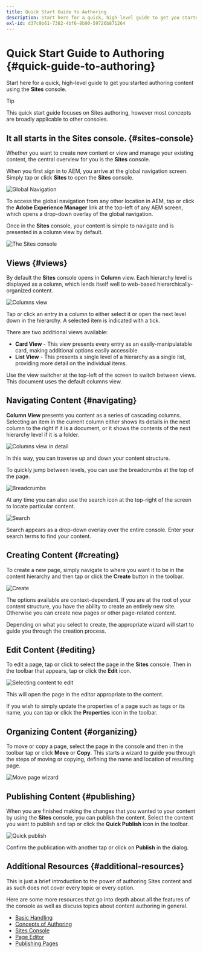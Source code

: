 ```yaml
---
title: Quick Start Guide to Authoring
description: Start here for a quick, high-level guide to get you started authoring content using the Sites console.
exl-id: d37c9b61-7382-4bf6-8b90-59726b871264
---
```


# Quick Start Guide to Authoring {#quick-guide-to-authoring}

Start here for a quick, high-level guide to get you started authoring content using the **Sites** console.

>[!TIP]
>
>This quick start guide focuses on Sites authoring, however most concepts are broadly applicable to other consoles.

## It all starts in the Sites console. {#sites-console}

Whether you want to create new content or view and manage your existing content, the central overview for you is the **Sites** console.

When you first sign in to AEM, you arrive at the global navigation screen. Simply tap or click **Sites** to open the **Sites** console.

![Global Navigation](assets/getting-started-global-navigation.png)

To access the global navigation from any other location in AEM, tap or click the **Adobe Experience Manager** link at the top-left of any AEM screen, which opens a drop-down overlay of the global navigation.

Once in the **Sites** console, your content is simple to navigate and is presented in a column view by default.

![The Sites console](assets/getting-started-sites-console.png)

## Views {#views}

By default the **Sites** console opens in **Column** view. Each hierarchy level is displayed as a column, which lends itself well to web-based hierarchically-organized content.

![Columns view](assets/getting-started-column-view.png)

Tap or click an entry in a column to either select it or open the next level down in the hierarchy. A selected item is indicated with a tick.

There are two additional views available:

* **Card View** - This view presents every entry as an easily-manipulatable card, making additional options easily accessible.
* **List View** - This presents a single level of a hierarchy as a single list, providing more detail on the individual items.

Use the view switcher at the top-left of the screen to switch between views. This document uses the default columns view.

## Navigating Content {#navigating}

**Column View** presents you content as a series of cascading columns. Selecting an item in the current column either shows its details in the next column to the right if it is a document, or it shows the contents of the next hierarchy level if it is a folder.

![Columns view in detail](assets/getting-started-column-detail.png)

In this way, you can traverse up and down your content structure.

To quickly jump between levels, you can use the breadcrumbs at the top of the page.

![Breadcrumbs](assets/getting-started-breadcrumbs.png)

At any time you can also use the search icon at the top-right of the screen to locate particular content.

![Search](assets/getting-started-search.png)

Search appears as a drop-down overlay over the entire console. Enter your search terms to find your content.

## Creating Content {#creating}

To create a new page, simply navigate to where you want it to be in the content hierarchy and then tap or click the **Create** button in the toolbar.

![Create](assets/getting-started-create.png)

The options available are context-dependent. If you are at the root of your content structure, you have the ability to create an entirely new site. Otherwise you can create new pages or other page-related content.

Depending on what you select to create, the appropriate wizard will start to guide you through the creation process.

## Edit Content {#editing}

To edit a page, tap or click to select the page in the **Sites** console. Then in the toolbar that appears, tap or click the **Edit** icon.

![Selecting content to edit](assets/getting-started-edit.png)

This will open the page in the editor appropriate to the content.

If you wish to simply update the properties of a page such as tags or its name, you can tap or click the **Properties** icon in the toolbar.

## Organizing Content {#organizing}

To move or copy a page, select the page in the console and then in the toolbar tap or click **Move** or **Copy**. This starts a wizard to guide you through the steps of moving or copying, defining the name and location of resulting page.

![Move page wizard](assets/getting-started-move-page.png)

## Publishing Content {#publishing}

When you are finished making the changes that you wanted to your content by using the **Sites** console, you can publish the content. Select the content you want to publish and tap or click the **Quick Publish** icon in the toolbar.

![Quick publish](assets/getting-started-quick-publish.png)

Confirm the publication with another tap or click on **Publish** in the dialog.

## Additional Resources {#additional-resources}

This is just a brief introduction to the power of authoring Sites content and as such does not cover every topic or every option.

Here are some more resources that go into depth about all the features of the console as well as discuss topics about content authoring in general.

* [Basic Handling](/help/sites-cloud/authoring/getting-started/basic-handling.md)
* [Concepts of Authoring](/help/sites-cloud/authoring/getting-started/concepts.md)
* [Sites Console](help/sites-cloud/authoring/sites-console/introduction.md)
* [Page Editor](help/sites-cloud/authoring/page-editor/introduction.md)
* [Publishing Pages](help/sites-cloud/authoring/sites-console/publishing-pages.md)
